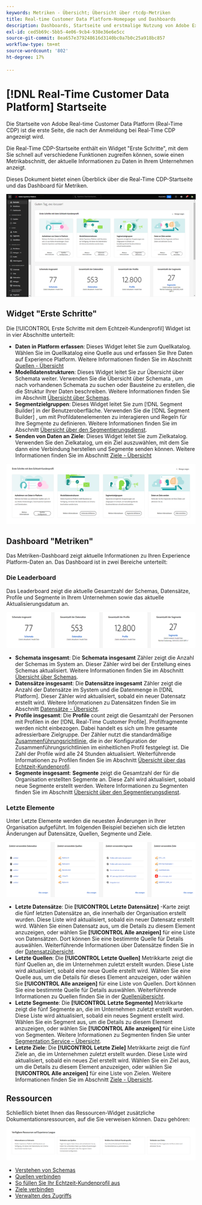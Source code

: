 ```yaml
---
keywords: Metriken - Übersicht; Übersicht über rtcdp-Metriken
title: Real-time Customer Data Platform-Homepage und Dashboards
description: Dashboards, Startseite und erstmalige Nutzung von Adobe Experience Platform
exl-id: ced5b69c-5bb5-4e06-9cb4-938e36e6e5cc
source-git-commit: 8ea657e379248616d3140bc0a7b0c25a918bc857
workflow-type: tm+mt
source-wordcount: '802'
ht-degree: 17%

---
```


# [!DNL Real-Time Customer Data Platform] Startseite

Die Startseite von Adobe Real-time Customer Data Platform (Real-Time CDP) ist die erste Seite, die nach der Anmeldung bei Real-Time CDP angezeigt wird.

Die Real-Time CDP-Startseite enthält ein Widget &quot;Erste Schritte&quot;, mit dem Sie schnell auf verschiedene Funktionen zugreifen können, sowie einen Metrikabschnitt, der aktuelle Informationen zu Daten in Ihrem Unternehmen anzeigt.

Dieses Dokument bietet einen Überblick über die Real-Time CDP-Startseite und das Dashboard für Metriken.

![Startseite der Platform-Benutzeroberfläche.](assets/platform-home/home.png)

## Widget &quot;Erste Schritte&quot;

Die [!UICONTROL Erste Schritte mit dem Echtzeit-Kundenprofil] Widget ist in vier Abschnitte unterteilt:

* **Daten in Platform erfassen**: Dieses Widget leitet Sie zum Quellkatalog. Wählen Sie im Quellkatalog eine Quelle aus und erfassen Sie Ihre Daten auf Experience Platform. Weitere Informationen finden Sie im Abschnitt [Quellen - Übersicht](../sources/home.md)
* **Modelldatenstrukturen**: Dieses Widget leitet Sie zur Übersicht über Schemata weiter. Verwenden Sie die Übersicht über Schemata , um nach vorhandenen Schemata zu suchen oder Bausteine zu erstellen, die die Struktur Ihrer Daten beschreiben. Weitere Informationen finden Sie im Abschnitt [Übersicht über Schemas](../xdm/home.md).
* **Segmentzielgruppen**: Dieses Widget leitet Sie zum [!DNL Segment Builder] in der Benutzeroberfläche. Verwenden Sie die [!DNL Segment Builder] , um mit Profildatenelementen zu interagieren und Regeln für Ihre Segmente zu definieren. Weitere Informationen finden Sie im Abschnitt [Übersicht über den Segmentierungsdienst](../segmentation/home.md).
* **Senden von Daten an Ziele**: Dieses Widget leitet Sie zum Zielkatalog. Verwenden Sie den Zielkatalog, um ein Ziel auszuwählen, mit dem Sie dann eine Verbindung herstellen und Segmente senden können. Weitere Informationen finden Sie im Abschnitt [Ziele - Übersicht](../destinations/home.md)

![Startseite der Platform-Benutzeroberfläche mit dem Widget &quot;Erste Schritte&quot;](assets/platform-home/getting-started-widget.png)

## Dashboard &quot;Metriken&quot;

Das Metriken-Dashboard zeigt aktuelle Informationen zu Ihren Experience Platform-Daten an. Das Dashboard ist in zwei Bereiche unterteilt:

### Die Leaderboard

Das Leaderboard zeigt die aktuelle Gesamtzahl der Schemas, Datensätze, Profile und Segmente in Ihrem Unternehmen sowie das aktuelle Aktualisierungsdatum an.

![Der Abschnitt &quot;Leaderboard&quot;auf der Startseite der Platform-Benutzeroberfläche.](assets/platform-home/leaderboard.png)

* **Schemata insgesamt**: Die **Schemata insgesamt** Zähler zeigt die Anzahl der Schemas im System an. Dieser Zähler wird bei der Erstellung eines Schemas aktualisiert. Weitere Informationen finden Sie im Abschnitt [Übersicht über Schemas](../xdm/home.md).
* **Datensätze insgesamt**: Die **Datensätze insgesamt** Zähler zeigt die Anzahl der Datensätze im System und die Datenmenge in [!DNL Platform]. Dieser Zähler wird aktualisiert, sobald ein neuer Datensatz erstellt wird. Weitere Informationen zu Datensätzen finden Sie im Abschnitt [Datensätze - Übersicht](../catalog/datasets/overview.md).
* **Profile insgesamt**: Die **Profile** count zeigt die Gesamtzahl der Personen mit Profilen in der [!DNL Real-Time Customer Profile]. Profilfragmente werden nicht einbezogen. Dabei handelt es sich um Ihre gesamte adressierbare Zielgruppe. Der Zähler nutzt die standardmäßige [Zusammenführungsrichtlinie](profile/merge-policies.md), die in der Konfiguration der Zusammenführungsrichtlinien im einheitlichen Profil festgelegt ist. Die Zahl der Profile wird alle 24 Stunden aktualisiert. Weiterführende Informationen zu Profilen finden Sie im Abschnitt [Übersicht über das Echtzeit-Kundenprofil](../profile/home.md).
* **Segmente insgesamt**: **Segmente** zeigt die Gesamtzahl der für die Organisation erstellten Segmente an. Diese Zahl wird aktualisiert, sobald neue Segmente erstellt werden. Weitere Informationen zu Segmenten finden Sie im Abschnitt [Übersicht über den Segmentierungsdienst](../segmentation/home.md).

### Letzte Elemente

Unter Letzte Elemente werden die neuesten Änderungen in Ihrer Organisation aufgeführt. Im folgenden Beispiel beziehen sich die letzten Änderungen auf Datensätze, Quellen, Segmente und Ziele.

![Der Abschnitt zu den letzten Elementen auf der Startseite der Platform-Benutzeroberfläche.](assets/platform-home/recent-items.png)

* **Letzte Datensätze**: Die **[!UICONTROL Letzte Datensätze]** -Karte zeigt die fünf letzten Datensätze an, die innerhalb der Organisation erstellt wurden. Diese Liste wird aktualisiert, sobald ein neuer Datensatz erstellt wird. Wählen Sie einen Datensatz aus, um die Details zu diesem Element anzuzeigen, oder wählen Sie **[!UICONTROL Alle anzeigen]** für eine Liste von Datensätzen. Dort können Sie eine bestimmte Quelle für Details auswählen. Weiterführende Informationen über Datensätze finden Sie in der [Datensatzübersicht](../catalog/datasets/overview.md).
* **Letzte Quellen**: Die **[!UICONTROL Letzte Quellen]** Metrikkarte zeigt die fünf Quellen an, die im Unternehmen zuletzt erstellt wurden. Diese Liste wird aktualisiert, sobald eine neue Quelle erstellt wird. Wählen Sie eine Quelle aus, um die Details für dieses Element anzuzeigen, oder wählen Sie **[!UICONTROL Alle anzeigen]** für eine Liste von Quellen. Dort können Sie eine bestimmte Quelle für Details auswählen. Weiterführende Informationen zu Quellen finden Sie in der [Quellenübersicht](../sources/home.md).
* **Letzte Segmente**: Die **[!UICONTROL Letzte Segmente]** Metrikkarte zeigt die fünf Segmente an, die im Unternehmen zuletzt erstellt wurden. Diese Liste wird aktualisiert, sobald ein neues Segment erstellt wird. Wählen Sie ein Segment aus, um die Details zu diesem Element anzuzeigen, oder wählen Sie **[!UICONTROL Alle anzeigen]** für eine Liste von Segmenten. Weitere Informationen zu Segmenten finden Sie unter [Segmentation Service – Übersicht](../segmentation/home.md).
* **Letzte Ziele**: Die **[!UICONTROL Letzte Ziele]** Metrikkarte zeigt die fünf Ziele an, die im Unternehmen zuletzt erstellt wurden. Diese Liste wird aktualisiert, sobald ein neues Ziel erstellt wird. Wählen Sie ein Ziel aus, um die Details zu diesem Element anzuzeigen, oder wählen Sie **[!UICONTROL Alle anzeigen]** für eine Liste von Zielen. Weitere Informationen finden Sie im Abschnitt [Ziele - Übersicht](../destinations/home.md).

## Ressourcen

Schließlich bietet Ihnen das Ressourcen-Widget zusätzliche Dokumentationsressourcen, auf die Sie verweisen können. Dazu gehören:

![Der Abschnitt &quot;Ressourcen&quot;auf der Startseite der Platform-Benutzeroberfläche.](assets/platform-home/resources.png)

* [Verstehen von Schemas](../xdm/schema/composition.md)
* [Quellen verbinden](../sources/home.md)
* [So füllen Sie Ihr Echtzeit-Kundenprofil aus](../profile/home.md)
* [Ziele verbinden](../destinations/home.md)
* [Verwalten des Zugriffs](../access-control/abac/overview.md)

<!-- ### Successful profile records

In the leaderboard **[!UICONTROL Successful profile records]** shows the total number of records that have been successfully processed into the profile.

There is also a metric card that shows the percentage of successful records. Select **[!UICONTROL View datasets]** to see more details about the profile records. Hover over the colored area of the graph to see additional details:

![image](assets/home-profilerecords-details.PNG)

The number of successful profile records is updated hourly. 

For more information about profiles, see [A unified view of your customer in Real-Time CDP](profile/profile-overview.md).

### Total profile records

The **[!UICONTROL Total profile records]** metric card shows the total number of data records enabled to feed into the profiles, and the percentage that are successful, updated once per day. This does not include all data in the data lake, because some data might not be enabled to feed into the profiles.

 Hover over the colored area of the graph to see additional details about the successful profiles:

![image](assets/home-profile-details.PNG)

Select **[!UICONTROL View profiles]** to see more details about the profile records.

For more information about profiles, see [A unified view of your customer in Real-Time CDP](profile/profile-overview.md).

For more information about viewing a specific profile, see [Profile viewer](profile/profile-viewer.md).

### Failed profile records

In the leaderboard, **[!UICONTROL Failed profile records]** counts the number of records that failed to process into the profile.

The **[!UICONTROL Failed profile records]** metric card shows this count, and includes a graphical representation that helps you see how failures have trended during the time shown below the graphic. This chart is updated hourly. Select **[!UICONTROL View datasets]** to see more details about the profile records.

The number of failed profile records is updated hourly. -->

